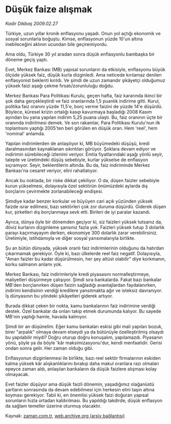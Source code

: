 # Düşük faize alışmak

*Kadir Dikbaş 2009.02.27*

<tr><td class="metin" colspan="2" style="padding-top: 20px; padding-left: 5px; ">Türkiye, uzun yıllar kronik enflasyonu yaşadı. Onun yol açtığı ekonomik ve sosyal sorunlarla boğuştu. Kimse, enflasyonun yüzde 10'un altına inebileceğini aklının ucundan bile geçiremiyordu.</td></tr><tr><td class="metin" colspan="2" style="padding-top: 20px; padding-left: 5px; "><p>Ama oldu, Türkiye 30 yıl aradan sonra düşük enflasyonlu bambaşka bir döneme geçiş yaptı.
<p>Evet, Merkez Bankası (MB) yapısal sorunların da etkisiyle, enflasyonu büyük ölçüde yüksek faiz, düşük kurla dizginledi. Ama neticede kırılamaz denilen enflasyonist beklenti kırıldı. Ve şimdi de uzun zamandır şikâyetçi olduğumuz yüksek faizi aşağı çekme fırsatı/zorunluluğu doğdu.
<p>Merkez Bankası Para Politikası Kurulu, geçen hafta, faiz kararında ikinci bir şok daha gerçekleştirdi ve faiz oranlarında 1,5 puanlık indirime gitti. Kurul, politika faiz oranını yüzde 11,5'e, borç verme faizini de yüzde 14'e düşürdü. Böylece, küresel krizin ortalığı kasıp kavurmaya başladığı 2008 Kasım ayından bu yana yapılan indirim 5,25 puana ulaştı. Bu, faiz oranının üçte bir oranında indirilmesi demek. Ve son rakamlar, Para Politikası Kurulu'nun ilk toplantısını yaptığı 2005'ten beri görülen en düşük oran. Hem 'reel', hem 'nominal' anlamda.
<p>Yapılan indirimlerden de anlaşılıyor ki, MB büyümedeki düşüşü, kredi daralmasından kaynaklanan sıkıntıları görüyor. Şoklara devam ediyor ve indirimin sürebileceği izlenimi veriyor. Emtia fiyatlarındaki aşağı yönlü seyir, talepte ve üretimdeki düşüş sebebiyle, kurlar yükselse de enflasyon sıçramıyor. Seyir, beklentilerin altında. Bu da, faiz indiriminde Merkez Bankası'na cesaret veriyor, elini rahatlatıyor.
<p>Ancak bu noktada, bir riske dikkat çekiliyor. O da, düşen faizler sebebiyle kurun yükselmesi, dolayısıyla özel sektörün önümüzdeki aylarda dış borçlarını çevirmekte zorlanabileceği endişesi.
<p>Şimdiye kadar benzer korkular ve büyüyen cari açık yüzünden yüksek faizde ısrar edilmesi, bazı sektörleri çok zor duruma düşürdü. Giderek düşen kur, şirketleri dış borçlanmaya sevk etti. Birileri de iyi paralar kazandı.
<p>Ayrıca, dünya öyle bir dönemden geçiyor ki, siz faizleri yüksek tutsanız da, döviz kurlarını dizginleme şansınız fazla yok. Faizleri yüksek tutup 3 dolarlık parayı kaçırmayayım derken, ekonomiye 300 dolarlık zarar verebilirsiniz. Üretimiyle, istihdamıyla ve diğer sosyal yansımalarıyla birlikte.
<p>Şu an bütün dünyada, yüksek oranlı faiz indirimlerinin olduğunu da hatırdan çıkarmamak gerekiyor. Öyle ki, bazı ülkelerde reel faiz negatif. Dolayısıyla, "Aman faizler bu kadar düşürülmesin, her şey altüst olabilir" diye korkmanın, korku salmanın anlamı yok.
<p>Merkez Bankası, faiz indirimleriyle kredi piyasasını normalleştirmeye, maliyetleri düşürmeye çalışıyor. Şimdi sıra bankalarda. Fakat bazı bankalar MB'den borçlanırken düşen faizin sağladığı avantajlardan faydalanırken, indirimi kendisinin verdiği kredilere yansıtmakta ağır ve isteksiz davranıyor. İş dünyasının bu yöndeki şikâyetleri giderek artıyor.
<p>Burada dikkat çeken bir nokta, kamu bankalarının faiz indirimine verdiği destek. Özel bankalar da onları takip etmek durumunda kalıyor. Bu sayede MB'nin yaptığı hamle, havada kalmıyor.
<p>Şimdi bir an düşünelim. Eğer kamu bankaları eskisi gibi mali yapıları bozuk, birer "arpalık" olmaya devam etseydi ya da bütünüyle özelleştirilmiş olsaydı bu yapılabilir miydi? Doğru oturup doğru konuşalım, yapılamazdı. Piyasanın yönü, şöyle ya da böyle 'kâr maksimizasyonu'dur, kendi menfaatidir. Gerisi ondan sonra gelir. Her zaman olduğu gibi.
<p>Enflasyonun dizginlenmesi ile birlikte, bazı reel sektör firmalarının eskiden kalma yüksek kâr alışkanlıklarını bırakıp daha makul oranlara razı olmaları epeyce zaman aldı, anlaşılan bankaların da düşük faizlere alışması kolay olmayacak.
<p>Evet faizler düşüyor ama düşük faizli dönemin, yaşadığımız olağanüstü şartların sonrasında da devam edebilmesi için herkesin elini taşın altına koyması gerekiyor. Tabii ki, en önemlisi yüksek faizi doğuran yapısal sorunların hızla ortadan kaldırılması. Bu yapıldığı takdirde, düşük enflasyon da sağlam temeller üzerine oturmuş olacaktır.<br/></p></p></p></p></p></p></p></p></p></p></p></p></p></td></tr>

Kaynak: [zaman.com.tr](http://zaman.com.tr/yazar.do?yazino=819769), [web.archive.org (arşiv bağlantısı)](http://web.archive.org/web/20100228192417/http://www.zaman.com.tr:80/yazar.do?yazino=819769)
